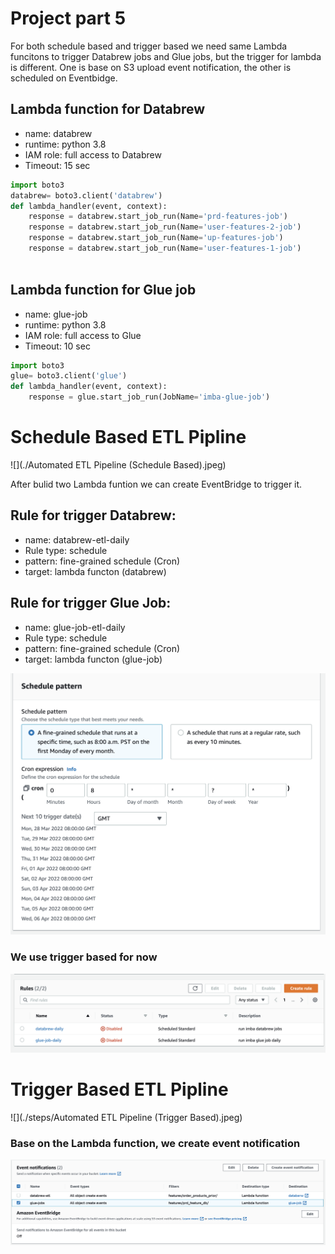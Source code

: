 # **Project part 5**

For both schedule based and trigger based we need same Lambda funcitons to trigger Databrew jobs and Glue jobs, but the trigger for lambda is different. One is base on S3 upload event notification, the other is scheduled on Eventbidge.

## Lambda function for Databrew

- name: databrew
- runtime: python 3.8
- IAM role: full access to Databrew
- Timeout: 15 sec


```python
import boto3
databrew= boto3.client('databrew')
def lambda_handler(event, context):    
    response = databrew.start_job_run(Name='prd-features-job')
    response = databrew.start_job_run(Name='user-features-2-job')
    response = databrew.start_job_run(Name='up-features-job')
    response = databrew.start_job_run(Name='user-features-1-job')
    
```

## Lambda function for Glue job

- name: glue-job
- runtime: python 3.8
- IAM role: full access to Glue
- Timeout: 10 sec


```python
import boto3
glue= boto3.client('glue')
def lambda_handler(event, context):    
    response = glue.start_job_run(JobName='imba-glue-job')
```


# Schedule Based ETL Pipline

![](./Automated ETL Pipeline (Schedule Based).jpeg)

After bulid two Lambda funtion we can create EventBridge to trigger it.

## Rule for trigger Databrew:

- name: databrew-etl-daily
- Rule type: schedule
- pattern: fine-grained schedule (Cron)
- target: lambda functon (databrew)

## Rule for trigger Glue Job:

- name: glue-job-etl-daily
- Rule type: schedule
- pattern: fine-grained schedule (Cron)
- target: lambda functon (glue-job)

![](./steps/enventbridge-databrew-schedule.png)


### We use trigger based for now
![](./steps/enventbridge-status.png)


# Trigger Based ETL Pipline

![](./steps/Automated ETL Pipeline \(Trigger Based\).jpeg)

### Base on the Lambda function, we create event notification

![](./steps/event-notifications-setups.png)


